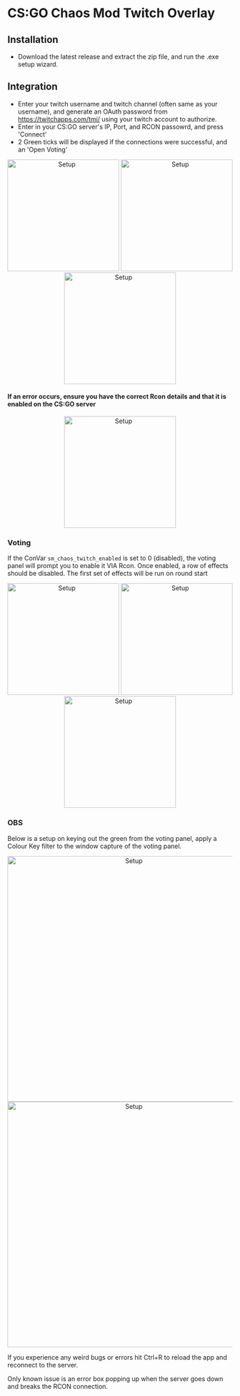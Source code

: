 # CS:GO Chaos Mod Twitch Overlay

## Installation
- Download the latest release and extract the zip file, and run the .exe setup wizard.

## Integration
- Enter your twitch username and twitch channel (often same as your username), and generate an OAuth password from https://twitchapps.com/tmi/ using your twitch account to authorize.
- Enter in your CS:GO server's IP, Port, and RCON passowrd, and press 'Connect'
- 2 Green ticks will be displayed if the connections were successful, and an 'Open Voting'

<p align="center">
	<img src="https://csgochaosmod.com/gallery/twitch-overlay/Setup_1.PNG" 	width="250" title="Setup">
	<img src="https://csgochaosmod.com/gallery/twitch-overlay/Setup_2.PNG" 	width="250" title="Setup">
	<img src="https://csgochaosmod.com/gallery/twitch-overlay/Setup_3.PNG" 	width="250" title="Setup">
</p>

#### If an error occurs, ensure you have the correct Rcon details and that it is enabled on the CS:GO server
<p align="center">
	<img src="https://csgochaosmod.com/gallery/twitch-overlay/Setup_4.PNG" 	width="250" title="Setup">
</p>

### Voting
If the ConVar `sm_chaos_twitch_enabled` is set to 0 (disabled), the voting panel will prompt you to enable it VIA Rcon. Once enabled, a row of effects should be disabled. The first set of effects will be run on round start

<p align="center">
	<img src="https://csgochaosmod.com/gallery/twitch-overlay/Voting_1.PNG" 	width="250" title="Setup">
	<img src="https://csgochaosmod.com/gallery/twitch-overlay/Voting_2.PNG" 	width="250" title="Setup">
	<img src="https://csgochaosmod.com/gallery/twitch-overlay/Voting_3.PNG" 	width="250" title="Setup">
</p>

### OBS
Below is a setup on keying out the green from the voting panel, apply a Colour Key filter to the window capture of the voting panel.

<p align="center">
	<img src="https://csgochaosmod.com/gallery/twitch-overlay/OBS_1.PNG" 	width="550" title="Setup">
	<img src="https://csgochaosmod.com/gallery/twitch-overlay/OBS_2.PNG" 	width="550" title="Setup">
</p>


If you experience any weird bugs or errors hit Ctrl+R to reload the app and reconnect to the server.

Only known issue is an error box popping up when the server goes down and breaks the RCON connection.
